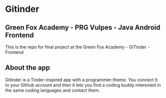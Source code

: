 # Gitinder
## Green Fox Academy - PRG Vulpes - Java Android Frontend
This is the repo for final project at the Green Fox Academy - GiTinder - Frontend

## About the app
Gitinder is a Tinder-inspired app with a programmer-theme.
You connect it to your Github account and then it lets you find a coding buddy interested in the same coding languages and contact them.
